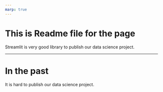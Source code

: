```yaml
---
marp: true
---
```


# This is Readme file for the page

Streamlit is very good library to publish our data science project.

---
# In the past
It is hard to publish our data science project.
